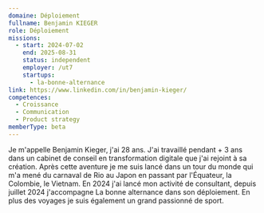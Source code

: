 ```yaml
---
domaine: Déploiement
fullname: Benjamin KIEGER
role: Déploiement
missions:
  - start: 2024-07-02
    end: 2025-08-31
    status: independent
    employer: /ut7
    startups:
      - la-bonne-alternance
link: https://www.linkedin.com/in/benjamin-kieger/
competences:
  - Croissance
  - Communication
  - Product strategy
memberType: beta
---
```

Je m'appelle Benjamin Kieger, j'ai 28 ans. J'ai travaillé pendant + 3 ans dans un cabinet de conseil en transformation digitale que j'ai rejoint à sa création. Après cette aventure je me suis lancé dans un tour du monde qui m'a mené du carnaval de Rio au Japon en passant par l'Équateur, la Colombie, le Vietnam. En 2024 j'ai lancé mon activité de consultant, depuis juillet 2024 j'accompagne La bonne alternance dans son déploiement. En plus des voyages je suis également un grand passionné de sport.